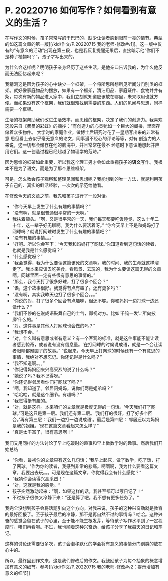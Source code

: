 # P. 20220716 如何写作？如何看到有意义的生活？
在写作文的时候，孩子常常写的干巴巴的，缺少让读者感到眼前一亮的情节。典型的如这篇文章的第一版[[/kid/作文/P.20220715 我的老师-修改#v1]]。这一版中仅有的“有意义的活动”出现在第三段，也是我反复提醒无果后，直接暗示他“你们不是种了植物吗？”，孩子才写出来的。

为什么会这样呢？明明孩子亲身经历了这些生活，是他亲口告诉我的，为什么他反而无法回忆起来呢？

我猜测这是因为孩子的心中缺少一个框架，一个将所思所想所见所闻分门别类的框架。就好像家庭物品的摆放，如果有一个框架，清洁用品、家庭证件、食物井井有条，每次有新的物品进入家中，我们立刻就知道应该放在哪里，未来取用也就方便。而如果没有这个框架，我们就很难找到需要的东西。人们的见闻与思想，同样需要一个框架。

生活的框架帮助我们改进生活效率，而思维的框架，决定了我们的创造力。我喜欢这段来自《费曼的彩虹》的摘抄：“有创造力的心灵犹如一个巨大的阁楼，里面存储着众多物件。 大学时的家庭作业，做博士后研究时花了一星期写出来的非常有意 思但看上去似乎毫无意义的论文，同事漫不经心的评论等等，对有 创造力的人来说，这一切都会储存在他的脑海中，并且常常在最不 经意时下意识地想起并应用它们。这一创造过程已经超越了物理学的范畴。”

因为思维的框架如此重要，所以我这个理工男才会如此重视孩子的**语文**写作。我根本不是为了语文，而是为了那个思维框架。

可是，怎么教会孩子观察和整理见闻和思想呢？我能想到的唯一方法，就是利用孩子自己的、真实的鲜活经验，一次次的示范给他看。

在修改今天的文章之前，我先和孩子进行了一段对话。
- “你今天早上发生了什么有趣的事情吗？”
- “没有啊，就是很普通很平常的一天啊。”
- 我扶着额头。“啊，又是很平常的一天，我们每天都要吃饭睡觉，这么十年二十年，这一辈子好无聊啊。我为什么要活着呀。” “你今天早上不是和妈妈打了网球吗？就说打网球时发生了什么有趣的事情吧？”
- “没有有趣的事情。。。”
- “好吧。所以你会写下：‘今天我和妈妈打了网球。’你知道看到这句话的读者，也就是我是什么感觉吗？“
- ”什么感觉呀？”
- “我会觉得，我为什么要读这篇该死的文章啊。我的时间、我的生命就这样溜走了。我本来应该去吃美食、看风景、去玩的，我为什么要读这篇无聊的文章啊。网球里面一定有些很有意思的事情的。”
- “那么，我今天打了很多好球，打了很多个回合？”
- “诶，这个故事很好。我觉得有点有趣了。还有更多吗？”
- “没有啊，其实我昨天也打了很多个回合。。。”
- “你说的对，打了很多个回合有点趣味，但还不够。你和妈妈一边打球一边还做什么？“
- ”我们不停的在说成语鼓舞自己的士气，鄙视对方。比如‘千钧一发’、’所向披靡‘什么的。“
- ”对。这件事是其他人打网球也会做的吗？“
- ”我想不会。“
- ”对，什么叫有意思或者有意义？有一个客观的标准，就是这件事能不能让读者感到惊奇，或者说有没有信息量。‘在打网球的时候说成语，就是一个会让读者眼睛都瞪圆了的故事。” “说起来，今天早上打网球的时候还有一个有意思的事情，我绝对不想忘记。你还记得是什么吗？”
- “我不知道啊。。。”
- “你记得妈妈回来兴高采烈的说了什么吗？”
- “她说了吗？我不记得呀。”
- “你还记得邻居看你们打网球了吗？“
- ”啊，我知道了。邻居问妈妈，说你们两是姐弟吗？“
- ”哈哈哈，就是这个细节。有趣吗？“
- ”我觉得挺有趣的。“
- ”对，就是这样。本来咱们的文章就是极度无聊的一句话。‘今天我们打了网球。’可是这只是第一层。我们还有第二层。‘我们打的很好，打了好多个回合。’再有第三层：’我们一边打一边说成语‘。最后是第四层：’邻居还以为妈妈是我的姐姐。‘现在这篇文章看起来怎么样？“
- ”真是太丰富了，很有意思啊！”

我们又用同样的方法讨论了早上吃饭时的趣事和早上做数学时的趣事。然后我们开始总结
- ”你看，最初你的文章只有这么几句话：'我早上起床，做了数学，吃了饭，打了网球。'作为你的读者，我感到非常的悲痛。啊啊啊，我为什么要看这篇文章，我要出去玩。。。可是现在这篇文章，你觉得我会有什么感觉？“
- ”我猜你会读得兴高采烈！“
- ”对，这就是我的感觉。“
- 孩子突然激动起来：”啊，如果这样的话，我甚至都可以写日记了！“
- 不过孩子很快又冷静下来：”还是算了吧。我不想有更多任务了。“

我完全没想到孩子会将话题引向这个方向。对我来说，孩子的这种兴奋劲就是教育的最好回报了。至于孩子最后的冷静，那不是再自然不过的事情吗？哈哈。这种兴奋的感觉会留在孩子的心里，至于能不能生根发芽，等待孩子写作水平到了一定程度时，咱们再看呗。不过，我也顺着这种兴奋劲，给孩子分享了我每天的日记和笔记。

这样的讨论还需要很多次，孩子会潜移默化的学会将有意义的事情分门别类的放在心中的。

所以，最终回到作文来，这是我们修改后的作文。我鼓励孩子为每个抽象的概念增加有意义的细节。参考[[/kid/作文/P.20220715 我的老师-修改#v2：提示增加有意义的细节]]


